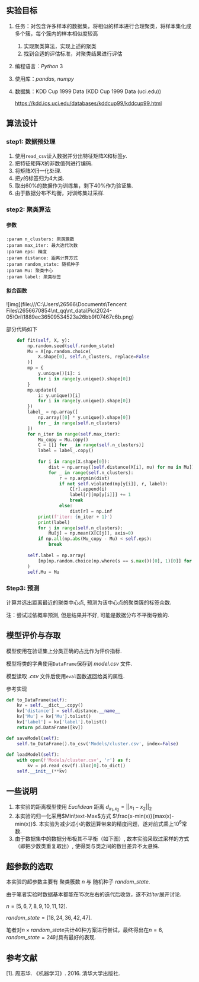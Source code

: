## 实验目标

1. 任务：对包含许多样本的数据集，将相似的样本进行合理聚类，将样本集化成多个簇，每个簇内的样本相似度较高
   1. 实现聚类算法，实现上述的聚类
   2. 找到合适的评估标准，对聚类结果进行评估

2. 编程语言：$Python~3$

3. 使用库：$pandas,~numpy$

4. 数据集：KDD Cup 1999 Data  (KDD Cup 1999 Data (uci.edu))        

   https://kdd.ics.uci.edu/databases/kddcup99/kddcup99.html

## 算法设计

### step1: 数据预处理

1. 使用``read_csv``读入数据并分出特征矩阵$X$和标签$y$.
2. 把特征矩阵$X$的非数值列进行编码.
3. 将矩阵$X$归一化处理.
4. 把$y$的标签归为$4$大类.
5. 取出$60\%$的数据作为训练集，剩下$40\%$作为验证集.
6. 由于数据分布不均衡，对训练集过采样.


### step2: 聚类算法

#### 参数

```
:param n_clusters: 聚类簇数
:param max_iter: 最大迭代次数
:param eps: 精度
:param distance: 距离计算方式
:param random_state: 随机种子
:param Mu: 聚类中心
:param label: 聚类标签
```

#### 拟合函数

![img](file:///C:\Users\26566\Documents\Tencent Files\2656670854\nt_qq\nt_data\Pic\2024-05\Ori\1889ec36509534523a26bb9f07467c6b.png)

部分代码如下

```python
    def fit(self, X, y):
        np.random.seed(self.random_state)
        Mu = X[np.random.choice(
            X.shape[0], self.n_clusters, replace=False
        )]
        mp = {
            y.unique()[i]: i
            for i in range(y.unique().shape[0])
        }
        mp.update({
            i: y.unique()[i]
            for i in range(y.unique().shape[0])
        })
        label_ = np.array([
            np.array([0] * y.unique().shape[0])
            for _ in range(self.n_clusters)
        ])
        for n_iter in range(self.max_iter):
            Mu_copy = Mu.copy()
            C = [[] for _ in range(self.n_clusters)]
            label = label_.copy()
        
            for i in range(X.shape[0]):
                dist = np.array([self.distance(X[i], mu) for mu in Mu])
                for _ in range(self.n_clusters):
                    r = np.argmin(dist)
                    if not self.violated(mp[y[i]], r, label):
                        C[r].append(i)
                        label[r][mp[y[i]]] += 1
                        break
                    else:
                        dist[r] = np.inf
            print(f'iter: {n_iter + 1}')
            print(label)
            for j in range(self.n_clusters):
                Mu[j] = np.mean(X[C[j]], axis=0)
            if np.all(np.abs(Mu_copy - Mu) < self.eps):
                break
        
        self.label = np.array(
            [mp[np.random.choice(np.where(s == s.max())[0], 1)[0]] for s in label]
        )
        self.Mu = Mu
```

### Step3: 预测

计算并选出距离最近的聚类中心点, 预测为该中心点的聚类簇的标签众数.

注：尝试过依概率预测, 但是结果并不好, 可能是数据分布不平衡导致的.

## 模型评价与存取

模型使用在验证集上分类正确的占比作为评价指标.

模型将类的字典使用``DataFrame``保存到 $model.csv$ 文件.

模型读取 $.csv$ 文件后使用``eval``函数返回给类的属性.

参考实现

```python
def to_DataFrame(self):
    kv = self.__dict__.copy()
    kv['distance'] = self.distance.__name__
    kv['Mu'] = kv['Mu'].tolist()
    kv['label'] = kv['label'].tolist()
    return pd.DataFrame([kv])

def saveModel(self):
    self.to_DataFrame().to_csv('Models/cluster.csv', index=False)
    
def loadModel(self):
    with open(f'Models/cluster.csv', 'r') as f:
        kv = pd.read_csv(f).iloc[0].to_dict()
    self.__init__(**kv)
```

## 一些说明

1. 本实验的距离模型使用 $Euclidean$ 距离 $d_{x_1,x_2}=||x_1-x_2||_2$
2. 本实验的归一化采用$Min\text-Max$方式 $\frac{x-min(x)}{max(x)-min(x)}$. 本实验为减少过小的数运算带来的精度问题，遂对前式乘上$10^6$常数.
3. 由于数据集中的数据分布极其不平衡（如下图）, 故本实验采取过采样的方式（即把少数类重复取出）, 使得类与类之间的数目差异不太悬殊.

## 超参数的选取

本实验的超参数主要有 聚类簇数 $n$ 与 随机种子 $random\_state$.

由于笔者实验时数据基本都能在$15$次左右的迭代后收敛，遂不对$iter$展开讨论.

$n = [5,6,7,8,9,10,11,12]$.

$random\_state=[18,24,36,42,47]$.

笔者对$n\times random\_state$共计$40$种方案进行尝试，最终得出在$n=6,random\_state=24$时具有最好的表现.

## 参考文献

[1]. 周志华. 《机器学习》. 2016. 清华大学出版社.